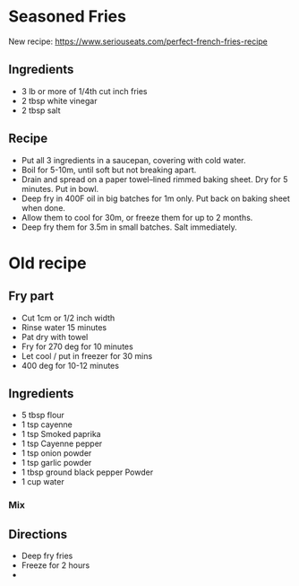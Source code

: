 # Seasoned Fries

New recipe: https://www.seriouseats.com/perfect-french-fries-recipe

## Ingredients

- 3 lb or more of 1/4th cut inch fries
- 2 tbsp white vinegar
- 2 tbsp salt

## Recipe

- Put all 3 ingredients in a saucepan, covering with cold water.
- Boil for 5-10m, until soft but not breaking apart.
- Drain and spread on a paper towel–lined rimmed baking sheet. Dry for 5 minutes. Put in bowl.
- Deep fry in 400F oil in big batches for 1m only. Put back on baking sheet when done.
- Allow them to cool for 30m, or freeze them for up to 2 months.
- Deep fry them for 3.5m in small batches. Salt immediately.

# Old recipe

## Fry part

- Cut 1cm or 1/2 inch width
- Rinse water 15 minutes
- Pat dry with towel
- Fry for 270 deg for 10 minutes
- Let cool / put in freezer for 30 mins
- 400 deg for 10-12 minutes

## Ingredients

- 5 tbsp flour
- 1 tsp cayenne
- 1 tsp Smoked paprika
- 1 tsp Cayenne pepper
- 1 tsp onion powder
- 1 tsp garlic powder
- 1 tbsp ground black pepper Powder
- 1 cup water

### Mix

## Directions

- Deep fry fries
- Freeze for 2 hours
-
